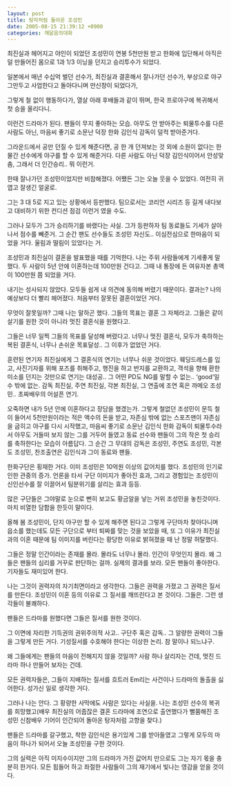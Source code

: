 ```yaml
---
layout: post
title: 탕자처럼 돌아온 조성민
date: 2005-08-15 21:39:12 +0900
categories: 깨달음의대화
---
```

최진실과 헤어지고 야인이 되었던 조성민이 연봉 5천만원 받고 한화에 입단해서 아직은 덜 만들어진 몸으로 1과 1/3 이닝을 던지고 승리투수가 되었다.
  

  
일본에서 매년 수십억 벌던 선수가, 최진실과 결혼해서 잘나가던 선수가, 부상으로 야구 그만두고 사업한다고 돌아다니며 만신창이 되었다가,
  

  
그렇게 철 없이 행동하다가, 열살 아래 후배들과 같이 뛰며, 한국 프로야구에 복귀해서 첫 승을 올리다니.
  

  
이런건 드라마가 된다. 팬들이 무지 좋아하는 모습. 아무도 안 받아주는 퇴물투수를 다른 사람도 아닌, 마음씨 좋기로 소문난 덕장 한화 김인식 감독이 덜컥 받아준거다.
  

  
그라운드에서 공만 던질 수 있게 해준다면, 공 한 개 던져보는 것 외에 소원이 없다는 한 물간 선수에게 야구를 할 수 있게 해준거다. 다른 사람도 아닌 덕장 김인식이어서 안성맞춤, 그래서 더 인간승리.. 뭐 이런거.
  

  
한때 잘나가던 조성민이었지만 비참해졌다. 어쨌든 그는 오늘 웃을 수 있었다. 여전히 귀엽고 잘생긴 얼굴로.
  

  
그는 3 대 5로 지고 있는 상황에서 등판했다. 팀으로서는 코리언 시리즈 등 길게 내다보고 대비하기 위한 컨디션 점검 이런거 였을 수도.
  

  
그러나 모두가 그가 승리하기를 바랬다는 사실. 그가 등판하자 팀 동료들도 기세가 살아나서 점수를 빼준거. 그 순간 팬도 선수들도 조성민 자신도.. 이심전심으로 한마음이 되었을 거다. 울림과 떨림이 있었다는 거.
  

  
조성민과 최진실이 결혼을 발표했을 때를 기억한다. 나는 주위 사람들에게 기세좋게 말했다. 두 사람이 5년 안에 이혼하는데 100만원 건다고. 그때 내 통장에 든 여유자본 총액이 100만원 쯤 되었을 거다.
  

  
내기는 성사되지 않았다. 모두들 쉽게 내 의견에 동의해 버렸기 때문이다. 결과는? 나의 예상보다 더 빨리 헤어졌다. 처음부터 잘못된 결혼이었던 거다.
  

  
무엇이 잘못일까? 그때 나는 말하곤 했다. 그들의 목표는 결혼 그 자체라고. 그들은 같이 살기를 원한 것이 아니라 멋진 결혼식을 원했다고.
  

  
그들은 너무 일찍 그들의 목표를 달성해 버렸다고. 너무나 멋진 결혼식, 모두가 축하하는 복된 결혼식, 너무나 손쉬운 목표달성.. 그 이후가 없었던 거다.
  

  
훈련된 연기자 최진실에게 그 결혼식의 연기는 너무나 쉬운 것이었다. 웨딩드레스를 입고, 사진기자를 위해 포즈를 취해주고, 행진을 하고 반지를 교환하고, 객석을 향해 환한 미소를 던지는 것만으로 연기는 대성공.. 그 어떤 PD도 NG를 말할 수 없는.. ‘good’일 수 밖에 없는. 감독 최진실, 주연 최진실, 각본 최진실, 그 연출에 조연 혹은 까메오 조성민.. 초짜배우의 어설픈 연기.
  

  
오죽하면 내가 5년 안에 이혼하다고 장담을 했겠는가. 그렇게 철없던 조성민이 문득 철이 들어서 5천만원이라는 적은 액수의 돈을 받고, 자존심 밖에 없는 스포츠맨이 자존심을 굽히고 야구를 다시 시작했고, 마음씨 좋기로 소문난 김인식 한화 감독이 퇴물투수라서 아무도 거들떠 보지 않는 그를 거두어 들였고 동료 선수와 팬들이 그의 작은 첫 승리를 축하한다는 모습이 아름답다. 그 순간 그 무대의 감독은 조성민, 주연도 조성민, 각본도 조성민, 찬조출연은 김인식과 그이 동료와 팬들.
  

  
한화구단은 횡재한 거다. 이미 조성민은 10억원 이상의 값어치를 했다. 조성민의 인기로 인한 관중의 증가. 언론을 타서 구단 이미지가 좋아진 효과, 그리고 경험있는 조성민이 신인선수를 잘 이끌어서 팀분위기를 살리는 효과 등등.
  

  
많은 구단들은 그야말로 눈으로 뻔히 보고도 황금알을 낳는 거위 조성민을 놓친것이다. 마치 비열한 담합을 한듯이 말이다.
  

  
올해 봄 조성민이, 단지 야구만 할 수 있게 해주면 된다고 그렇게 구단마차 찾아다니며 읍소를 했는데도 모든 구단으로 부터 퇴짜를 맞는 것을 보았을 때, 또 그 이유가 최진실과의 이혼 때문에 팀 이미지를 버린다는 황당한 이유로 밝혀졌을 때 난 정말 허탈했다.
  

  
그들은 정말 인간이라는 존재를 몰라. 몰라도 너무나 몰라. 인간이 무엇인지 몰라. 왜 그들은 팬들의 심리를 거꾸로 판단하는 걸까. 실제의 결과를 보라. 모든 팬들이 좋아한다. 기자들도 재미있어 한다.
  

  
나는 그것이 권력자의 자기최면이라고 생각한다. 그들은 권력을 가졌고 그 권력은 질서를 만든다. 조성민이 이혼 등의 이유로 그 질서를 깨뜨린다고 본 것이다. 그들은. 그런 생각들이 불쾌하다.
  

  
팬들은 드라마를 원했다면 그들은 질서를 원한 것이다.
  

  
그 이면에 자리한 기득권의 권위주의적 사고.. 구단주 혹은 감독.. 그 알량한 권력이 그들을 그렇게 만든 거다. 기성질서를 수호해야 한다는 이상한 논리. 참 말이나 되느냐구.
  

  
왜 그들에게는 팬들의 마음이 전해지지 않을 것일까? 사람 하나 살리자는 건데, 멋진 드라마 하나 만들어 보자는 건데.
  

  
모든 권력자들은, 그들이 지배하는 질서를 흐트러 Em리는 사건이나 드라마의 돌출을 싫어한다. 성가신 일로 생각한 거다.
  

  
그러나 나는 안다. 그 황량한 사막에도 사람은 있다는 사실을. 나는 조성민 선수의 복귀를 희망했고(배우 최진실의 어줍잖은 결혼 드라마에 조연으로 출연했다가 뻘쭘해진 조성민 신참배우 기어이 인간되어 돌아온 탕자처럼 고향을 찾다.)
  

  
팬들은 드라마를 갈구했고, 착한 김인식은 용기있게 그를 받아들였고 그렇게 모두의 마음이 하나가 되어서 오늘 조성민을 구한 것이다.
  

  
그의 실력은 아직 미지수이지만 그의 드라마가 가진 값어치 만으로도 그는 자기 몫을 충분히 한거다. 모든 힘들어 하고 좌절한 사람들이 그의 재기에서 빛나는 영감을 얻을 것이다.
